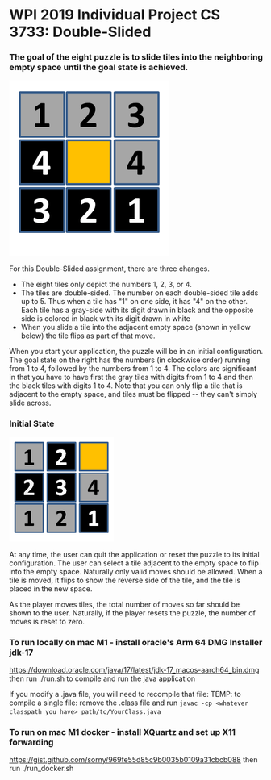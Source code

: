 # WPI 2019 Individual Project CS 3733: Double-Slided
### The goal of the eight puzzle is to slide tiles into the neighboring empty space until the goal state is achieved. 
![alt_text](DoubleSlidedApp/endGame.png?raw=true)

For this Double-Slided assignment, there are three changes.
- The eight tiles only depict the numbers 1, 2, 3, or 4. 
- The tiles are double-sided. The number on each double-sided tile adds up to 5. Thus when a tile has "1" on one side, it has "4" on the other. Each tile has a gray-side with its digit drawn in black and the opposite side is colored in black with its digit drawn in white
- When you slide a tile into the adjacent empty space (shown in yellow below) the tile flips as part of that move. 

When you start your application, the puzzle will be in an initial configuration. The goal state on the right has the numbers (in clockwise order) running from 1 to 4, followed by the numbers from 1 to 4. The colors are significant in that you have to have first the gray tiles with digits from 1 to 4 and then the black tiles with digits 1 to 4. Note that you can only flip a tile that is adjacent to the empty space, and tiles must be flipped -- they can't simply slide across. 

### Initial State
![alt_text](DoubleSlidedApp/initialState.png?raw=true)  

At any time, the user can quit the application or reset the puzzle to its initial configuration. The user can select a tile adjacent to the empty space to flip into the empty space. Naturally only valid moves should be allowed. When a tile is moved, it flips to show the reverse side of the tile, and the tile is placed in the new space.

As the player moves tiles, the total number of moves so far should be shown to the user.  Naturally, if the player resets the puzzle, the number of moves is reset to zero.

### To run locally on mac M1 - install oracle's Arm 64 DMG Installer jdk-17
https://download.oracle.com/java/17/latest/jdk-17_macos-aarch64_bin.dmg
then run ./run.sh to compile and run the java application

If you modify a .java file, you will need to recompile that file:
TEMP: to compile a single file: remove the .class file and run `javac -cp <whatever classpath you have> path/to/YourClass.java`

### To run on mac M1 docker - install XQuartz and set up X11 forwarding
https://gist.github.com/sorny/969fe55d85c9b0035b0109a31cbcb088
then run ./run_docker.sh


